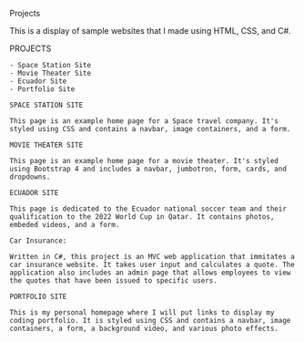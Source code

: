 Projects

This is a display of sample websites that I made using HTML, CSS, and C#.

PROJECTS


    - Space Station Site
    - Movie Theater Site
    - Ecuador Site
    - Portfolio Site

    SPACE STATION SITE

    This page is an example home page for a Space travel company. It's styled using CSS and contains a navbar, image containers, and a form.

    MOVIE THEATER SITE

    This page is an example home page for a movie theater. It's styled using Bootstrap 4 and includes a navbar, jumbotron, form, cards, and dropdowns.

    ECUADOR SITE

    This page is dedicated to the Ecuador national soccer team and their qualification to the 2022 World Cup in Qatar. It contains photos, embeded videos, and a form.
    
    Car Insurance:

    Written in C#, this project is an MVC web application that immitates a car insurance website. It takes user input and calculates a quote. The application also includes an admin page that allows employees to view the quotes that have been issued to specific users.
    
    PORTFOLIO SITE

    This is my personal homepage where I will put links to display my coding portfolio. It is styled using CSS and contains a navbar, image containers, a form, a background video, and various photo effects.
